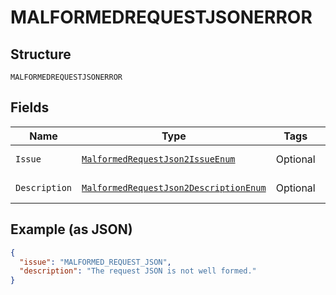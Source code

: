 
# MALFORMEDREQUESTJSONERROR

## Structure

`MALFORMEDREQUESTJSONERROR`

## Fields

| Name | Type | Tags | Description | Getter | Setter |
|  --- | --- | --- | --- | --- | --- |
| `Issue` | [`MalformedRequestJson2IssueEnum`](../../doc/models/malformed-request-json-2-issue-enum.md) | Optional | - | MalformedRequestJson2IssueEnum getIssue() | setIssue(MalformedRequestJson2IssueEnum issue) |
| `Description` | [`MalformedRequestJson2DescriptionEnum`](../../doc/models/malformed-request-json-2-description-enum.md) | Optional | - | MalformedRequestJson2DescriptionEnum getDescription() | setDescription(MalformedRequestJson2DescriptionEnum description) |

## Example (as JSON)

```json
{
  "issue": "MALFORMED_REQUEST_JSON",
  "description": "The request JSON is not well formed."
}
```

